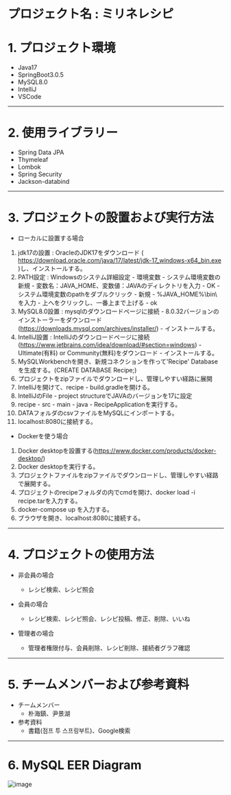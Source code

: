 プロジェクト名 : ミリネレシピ
===


# 1. プロジェクト環境

* Java17
* SpringBoot3.0.5
* MySQL8.0
* IntelliJ
* VSCode

***

# 2. 使用ライブラリー

* Spring Data JPA
* Thymeleaf
* Lombok
* Spring Security
* Jackson-databind

***

# 3. プロジェクトの設置および実行方法

* ローカルに設置する場合
 1. jdk17の設置 : OracleのJDK17をダウンロード ( https://download.oracle.com/java/17/latest/jdk-17_windows-x64_bin.exe )し、インストールする。
 2. PATH設定 : Windowsのシステム詳細設定 - 環境変数 - システム環境変数の新規 - 変数名：JAVA_HOME、変数値：JAVAのディレクトリを入力 - OK - システム環境変数のpathをダブルクリック - 新規 - %JAVA_HOME%\bin\ を入力 - 上へをクリックし、一番上まで上げる - ok
 3. MySQL8.0設置 : mysqlのダウンロードページに接続 - 8.0.32バージョンのインストーラーをダウンロード(https://downloads.mysql.com/archives/installer/) - インストールする。
 4. IntelliJ設置 : IntelliJのダウンロードページに接続(https://www.jetbrains.com/idea/download/#section=windows) - Ultimate(有料) or Community(無料)をダウンロード - インストールする。
 5. MySQLWorkbenchを開き、新規コネクションを作って'Recipe' Databaseを生成する。(CREATE DATABASE Recipe;)
 6. プロジェクトをzipファイルでダウンロードし、管理しやすい経路に展開
 4. IntelliJを開けて、recipe - build.gradleを開ける。
 5. IntelliJのFile - project structureでJAVAのバージョンを17に設定
 6. recipe - src - main - java - RecipeApplicationを実行する。
 7. DATAフォルダのcsvファイルをMySQLにインポートする。
 8. localhost:8080に接続する。



* Dockerを使う場合
 1. Docker desktopを設置する(https://www.docker.com/products/docker-desktop/)
 2. Docker desktopを実行する。
 3. プロジェクトファイルをzipファイルでダウンロードし、管理しやすい経路で展開する。
 4. プロジェクトのrecipeフォルダの内でcmdを開け、docker load -i recipe.tarを入力する。
 5. docker-compose up を入力する。
 6. ブラウザを開き、localhost:8080に接続する。
 


***

# 4. プロジェクトの使用方法

* 非会員の場合
  * レシピ検索、レシピ照会

* 会員の場合
  * レシピ検索、レシピ照会、レシピ投稿、修正、削除、いいね
 
* 管理者の場合
  * 管理者権限付与、会員削除、レシピ削除、接続者グラフ確認
  
***

# 5. チームメンバーおよび参考資料
  * チームメンバー
    * 朴海鎮、尹景湖
  * 参考資料
    * 書籍(점프 투 스프링부트)、Google検索
   
***

# 6. MySQL EER Diagram

![image](https://user-images.githubusercontent.com/125540360/233840943-cb039ec4-6206-4e5a-9776-bdad1ac47a6e.png)
